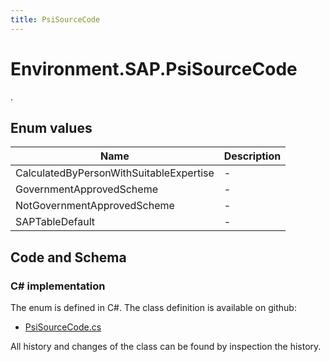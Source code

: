 ```yaml
---
title: PsiSourceCode
---
```


# Environment.SAP.PsiSourceCode

.

## Enum values

| Name            | Description                                                    |
|-----------------|----------------------------------------------------------------|
| CalculatedByPersonWithSuitableExpertise |  -  |
| GovernmentApprovedScheme |  -  |
| NotGovernmentApprovedScheme |  -  |
| SAPTableDefault |  -  |


## Code and Schema

### C# implementation

The enum is defined in C#. The class definition is available on github:

- [PsiSourceCode.cs](https://github.com/BHoM/SAP_Toolkit/blob/develop/SAP_oM/Enums/PsiSourceCode.cs)

All history and changes of the class can be found by inspection the history.
